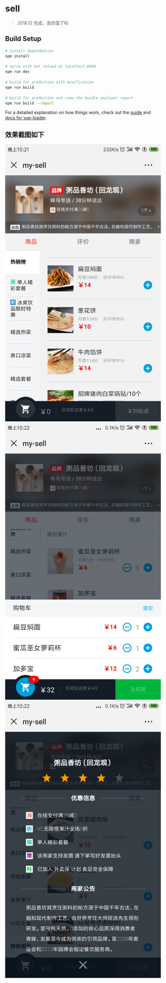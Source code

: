# sell

> 2018.12 完成，高仿饿了吗

## Build Setup

``` bash
# install dependencies
npm install

# serve with hot reload at localhost:8080
npm run dev

# build for production with minification
npm run build

# build for production and view the bundle analyzer report
npm run build --report
```

For a detailed explanation on how things work, check out the [guide](http://vuejs-templates.github.io/webpack/) and [docs for vue-loader](http://vuejs.github.io/vue-loader).

## 效果截图如下

![width=“200px”](https://github.com/escebt/sell/raw/master/screenshots/效果图2.png)
![](https://github.com/escebt/sell/raw/master/screenshots/效果图3.png)
![](https://github.com/escebt/sell/raw/master/screenshots/效果图4.png)
